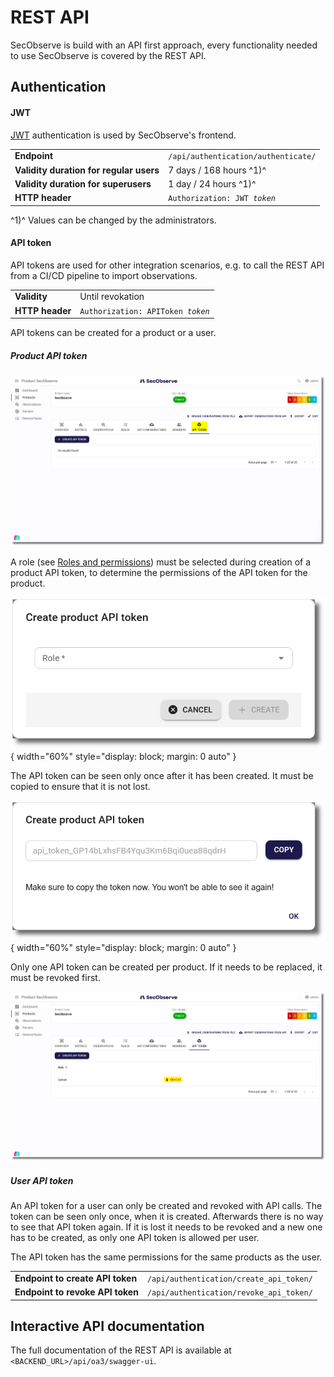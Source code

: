 # REST API

SecObserve is build with an API first approach, every functionality needed to use SecObserve is covered by the REST API.

## Authentication

#### JWT

[JWT](https://jwt.io) authentication is used by SecObserve's frontend.

|                                         |                                     |
|-----------------------------------------|-------------------------------------|
| **Endpoint**                            | `/api/authentication/authenticate/` |
| **Validity duration for regular users** | 7 days / 168 hours  ^1)^            |
| **Validity duration for superusers**    | 1 day / 24 hours  ^1)^              |
| **HTTP header**                         | `Authorization: JWT `*`token`*      |

 ^1)^ Values can be changed by the administrators.

#### API token

API tokens are used for other integration scenarios, e.g. to call the REST API from a CI/CD pipeline to import observations.

|                                  |                                         |
|----------------------------------|-----------------------------------------|
| **Validity**                     | Until revokation                        |
| **HTTP header**                  | `Authorization: APIToken `*`token`*     |

API tokens can be created for a product or a user.

##### Product API token

![Create product API token 1](../assets/images/screenshot_product_api_token_1.png)

A role (see [Roles and permissions](../../usage/users_permissions/#roles-and-permissions)) must be selected during creation of a product API token, to determine the permissions of the API token for the product.

![Create product API token 2](../assets/images/screenshot_product_api_token_2.png){ width="60%" style="display: block; margin: 0 auto" }

The API token can be seen only once after it has been created. It must be copied to ensure that it is not lost.

![Create product API token 3](../assets/images/screenshot_product_api_token_3.png){ width="60%" style="display: block; margin: 0 auto" }

Only one API token can be created per product. If it needs to be replaced, it must be revoked first.

![Revoke product API token](../assets/images/screenshot_product_api_token_4.png)


##### User API token

An API token for a user can only be created and revoked with API calls. The token can be seen only once, when it is created. Afterwards there is no way to see that API token again. If it is lost it needs to be revoked and a new one has to be created, as only one API token is allowed per user.

The API token has the same permissions for the same products as the user.

|                                  |                                         |
|----------------------------------|-----------------------------------------|
| **Endpoint to create API token** | `/api/authentication/create_api_token/` |
| **Endpoint to revoke API token** | `/api/authentication/revoke_api_token/` |


## Interactive API documentation

The full documentation of the REST API is available at `<BACKEND_URL>/api/oa3/swagger-ui`.
